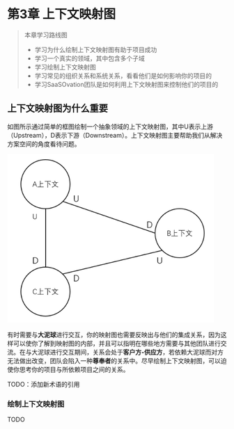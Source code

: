 # 第3章 上下文映射图



> 本章学习路线图
>
> - 学习为什么绘制上下文映射图有助于项目成功
> - 学习一个真实的领域，其中包含多个子域
> - 学习绘制上下文映射图
> - 学习常见的组织关系和系统关系，看看他们是如何影响你的项目的
> - 学习SaaSOvation团队是如何利用上下文映射图来控制他们的项目的



## 上下文映射图为什么重要

如图所示通过简单的框图绘制一个抽象领域的上下文映射图，其中U表示上游（Upstream），D表示下游（Downstream）。上下文映射图主要帮助我们从解决方案空间的角度看待问题。

<img src="实现领域驱动设计03.assets/上下文映射图示例.png" alt="image-20220228225304480" style="zoom:80%;" />

有时需要与**大泥球**进行交互，你的映射图也需要反映出与他们的集成关系，因为这样可以使你了解到映射图的内部，并且可以指明在哪些地方需要与其他团队进行交流。在与大泥球进行交互期间，关系会处于**客户方-供应方**，若依赖大泥球而对方无法做出改变，团队会陷入一种**尊奉者**的关系中。尽早绘制上下文映射图，可以迫使你思考你的项目与所依赖项目之间的关系。

TODO：添加新术语的引用



### 绘制上下文映射图

TODO